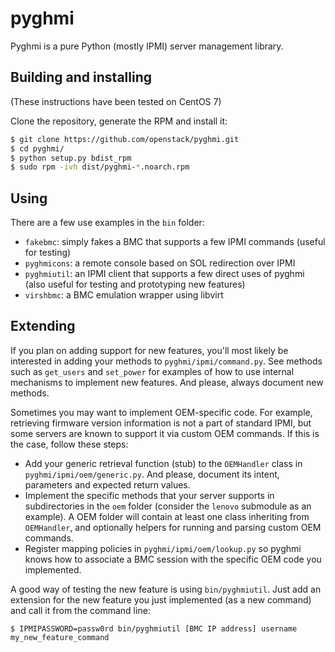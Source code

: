 # pyghmi

Pyghmi is a pure Python (mostly IPMI) server management library.

## Building and installing

(These instructions have been tested on CentOS 7)

Clone the repository, generate the RPM and install it:
```bash
$ git clone https://github.com/openstack/pyghmi.git
$ cd pyghmi/
$ python setup.py bdist_rpm
$ sudo rpm -ivh dist/pyghmi-*.noarch.rpm
```

## Using

There are a few use examples in the `bin` folder:

- `fakebmc`: simply fakes a BMC that supports a few IPMI commands (useful for
  testing)
- `pyghmicons`: a remote console based on SOL redirection over IPMI
- `pyghmiutil`: an IPMI client that supports a few direct uses of pyghmi (also
  useful for testing and prototyping new features)
- `virshbmc`: a BMC emulation wrapper using libvirt


## Extending

If you plan on adding support for new features, you'll most likely be interested
in adding your methods to `pyghmi/ipmi/command.py`. See methods such as
`get_users` and `set_power` for examples of how to use internal mechanisms to
implement new features. And please, always document new methods.

Sometimes you may want to implement OEM-specific code. For example, retrieving
firmware version information is not a part of standard IPMI, but some servers
are known to support it via custom OEM commands. If this is the case, follow
these steps:
- Add your generic retrieval function (stub) to the `OEMHandler` class in
  `pyghmi/ipmi/oem/generic.py`. And please, document its intent, parameters and
  expected return values.
- Implement the specific methods that your server supports in subdirectories in
  the `oem` folder (consider the `lenovo` submodule as an example). A OEM folder
  will contain at least one class inheriting from `OEMHandler`, and optionally
  helpers for running and parsing custom OEM commands.
- Register mapping policies in `pyghmi/ipmi/oem/lookup.py` so pyghmi knows how
  to associate a BMC session with the specific OEM code you implemented.

A good way of testing the new feature is using `bin/pyghmiutil`. Just add an
extension for the new feature you just implemented (as a new command) and call
it from the command line:
```
$ IPMIPASSWORD=passw0rd bin/pyghmiutil [BMC IP address] username my_new_feature_command
```
